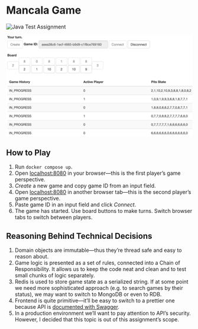# Mancala Game

![Java Test Assignment](https://img.shields.io/badge/java-Test%20Assignment-important?style=for-the-badge&logo=openjdk&logoColor=red)

![Game screenshot](docs/game.png)

## How to Play

1. Run `docker compose up`.
2. Open [localhost:8080](http://localhost:8080) in your browser—this is the first player’s game perspective.
3. _Create_ a new game and copy game ID from an input field.
4. Open [localhost:8080](http://localhost:8080) in another browser tab—this is the second player’s game perspective.
5. Paste game ID in an input field and click _Connect_.
6. The game has started. Use board buttons to make turns. Switch browser tabs to switch between players.

## Reasoning Behind Technical Decisions

1. Domain objects are immutable—thus they’re thread safe and easy to reason about.
2. Game logic is presented as a set of rules, connected into a Chain of Responsibility. It allows us to keep
   the code neat and clean and to test small chunks of logic separately.
3. Redis is used to store game state as a serialized string. If at some point we need more sophisticated approach
   (e.g. to search games by their status), we may want to switch to MongoDB or even to RDB.
4. Frontend is quite primitive—it’ll be easy to switch to a prettier one because API
   is [documented with Swagger](http://localhost:8080/admin/swagger-ui/index.html).
5. In a production environment we’ll want to pay attention to API’s security. However, I decided that this topic
   is out of this assignment’s scope.
